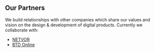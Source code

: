 ## Our Partners

We build relationships with other companies which share our values and vision on the design & development of digital products. Currently we collaborate with:

- [NETVOR](https://www.netvor.co)
- [BTD Online](https://btdonline.nl/work/)
